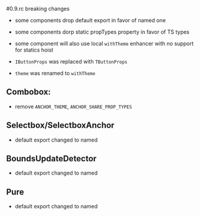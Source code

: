 #0.9.rc breaking changes
- some components drop default export in favor of named one
- some components dorp static propTypes property in favor of TS types
- some component will also use local `withTheme` enhancer with no support for statics hoist

- `IButtonProps` was replaced with `TButtonProps`
- `theme` was renamed to `withTheme`

## Combobox:
- remove `ANCHOR_THEME`, `ANCHOR_SHARE_PROP_TYPES`

## Selectbox/SelectboxAnchor
- default export changed to named

## BoundsUpdateDetector
- default export changed to named

## Pure
- default export changed to named